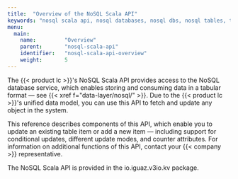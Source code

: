 ```yaml
---
title:  "Overview of the NoSQL Scala API"
keywords: "nosql scala api, nosql databases, nosql dbs, nosql tables, tables, table items, attributes, coutner attributes, conditional update, add items, update items"
menu:
  main:
    name:         "Overview"
    parent:       "nosql-scala-api"
    identifier:   "nosql-scala-api-overview"
    weight:       5
---
```


The {{< product lc >}}'s NoSQL Scala API provides access to the NoSQL database service, which enables storing and consuming data in a tabular format &mdash; see {{< xref f="data-layer/nosql/" >}}.
Due to the {{< product lc >}}'s unified data model, you can use this API to fetch and update any object in the system.

This reference describes components of this API, which enable you to update an existing table item or add a new item &mdash; including support for conditional updates, different update modes, and counter attributes.
For information on additional functions of this API, contact your {{< company >}} representative.

The NoSQL Scala API is provided in the <pkg>io.iguaz.v3io.kv</pkg> package.

